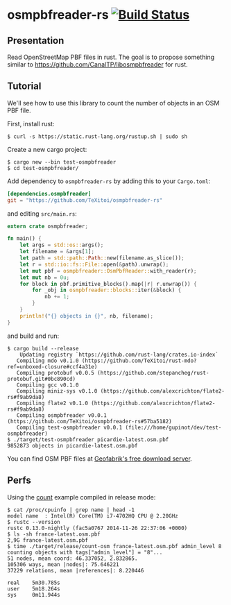 # osmpbfreader-rs [![Build Status](https://travis-ci.org/TeXitoi/osmpbfreader-rs.svg?branch=master)](https://travis-ci.org/TeXitoi/osmpbfreader-rs)

## Presentation

Read OpenStreetMap PBF files in rust. The goal is to propose something
similar to https://github.com/CanalTP/libosmpbfreader for rust.

## Tutorial

We'll see how to use this library to count the number of objects in an OSM PBF file.

First, install rust:
```
$ curl -s https://static.rust-lang.org/rustup.sh | sudo sh
```

Create a new cargo project:
```
$ cargo new --bin test-osmpbfreader
$ cd test-osmpbfreader/
```

Add dependency to `osmpbfreader-rs` by adding this to your `Cargo.toml`:
```toml
[dependencies.osmpbfreader]
git = "https://github.com/TeXitoi/osmpbfreader-rs"
```
and editing `src/main.rs`:
```rust
extern crate osmpbfreader;

fn main() {
    let args = std::os::args();
    let filename = &args[1];
    let path = std::path::Path::new(filename.as_slice());
    let r = std::io::fs::File::open(&path).unwrap();
    let mut pbf = osmpbfreader::OsmPbfReader::with_reader(r);
    let mut nb = 0u;
    for block in pbf.primitive_blocks().map(|r| r.unwrap()) {
        for _obj in osmpbfreader::blocks::iter(&block) {
            nb += 1;
        }
    }
    println!("{} objects in {}", nb, filename);
}
```
and build and run:
```
$ cargo build --release
    Updating registry `https://github.com/rust-lang/crates.io-index`
   Compiling mdo v0.1.0 (https://github.com/TeXitoi/rust-mdo?ref=unboxed-closure#ccf4a31e)
   Compiling protobuf v0.0.5 (https://github.com/stepancheg/rust-protobuf.git#0bc890cd)
   Compiling gcc v0.1.0
   Compiling miniz-sys v0.1.0 (https://github.com/alexcrichton/flate2-rs#f9ab9da8)
   Compiling flate2 v0.1.0 (https://github.com/alexcrichton/flate2-rs#f9ab9da8)
   Compiling osmpbfreader v0.0.1 (https://github.com/TeXitoi/osmpbfreader-rs#57ba5182)
   Compiling test-osmpbfreader v0.0.1 (file:///home/gupinot/dev/test-osmpbfreader)
$ ./target/test-osmpbfreader picardie-latest.osm.pbf
9852873 objects in picardie-latest.osm.pbf
```

You can find OSM PBF files at [Geofabrik's free download server](http://download.geofabrik.de/).

## Perfs

Using the [count](examples/count.rs) example compiled in release mode:
```
$ cat /proc/cpuinfo | grep name | head -1
model name	: Intel(R) Core(TM) i7-4702HQ CPU @ 2.20GHz
$ rustc --version
rustc 0.13.0-nightly (fac5a0767 2014-11-26 22:37:06 +0000)
$ ls -sh france-latest.osm.pbf
2,9G france-latest.osm.pbf
$ time ./target/release/count-osm france-latest.osm.pbf admin_level 8
counting objects with tags["admin_level"] = "8"...
51 nodes, mean coord: 46.337052, 2.832865.
105306 ways, mean |nodes|: 75.646221
37229 relations, mean |references|: 8.220446

real	5m30.785s
user	5m18.264s
sys 	0m11.944s
```
